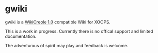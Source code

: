 gwiki
=====

gwiki is a [WikiCreole 1.0](http://wikicreole.org/) compatible Wiki for XOOPS.

This is a work in progress. Currently there is no offical support and limited documentation.

The adventurous of spirit may play and feedback is welcome.
